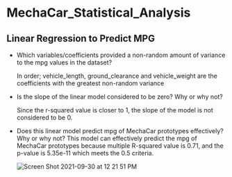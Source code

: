 # MechaCar_Statistical_Analysis

## Linear Regression to Predict MPG


- Which variables/coefficients provided a non-random amount of variance to the mpg values in the dataset?

  In order; vehicle_length, ground_clearance and vehicle_weight are the coefficients with the greatest non-random variance

- Is the slope of the linear model considered to be zero? Why or why not?

  Since the r-squared value is closer to 1, the slope of the model is not considered to be 0.

- Does this linear model predict mpg of MechaCar prototypes effectively? Why or why not?
  This model can effectively predict the mpg of MechaCar prototypes because multiple R-squared value is 0.71, and the p-value is 5.35e-11 which meets the 0.5     criteria.


  ![Screen Shot 2021-09-30 at 12 21 51 PM](https://user-images.githubusercontent.com/17945476/135493590-9753af9f-2acc-4072-9e4b-5c65dbd0c78e.png)
